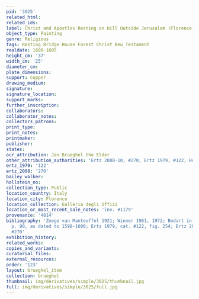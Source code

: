 ```yaml
---
pid: '3025'
related_html: 
related_ids: 
label: Christ and Apostles Resting on Hill Outside Jerusalem (Florence)
object_type: Painting
genre: Religious
tags: Resting Bridge House Forest Christ New_Testament
realdate: 1600-1605
height_cm: '37'
width_cm: '25'
diameter_cm: 
plate_dimensions: 
support: Copper
drawing_medium: 
signature: 
signature_location: 
support_marks: 
further_inscription: 
collaborators: 
collaborator_notes: 
collectors_patrons: 
print_type: 
print_notes: 
printmaker: 
publisher: 
states: 
our_attribution: Jan Brueghel the Elder
other_attribution_authorities: 'Ertz 2008-10, #270, Ertz 1979, #122, Honig database'
ertz_1979: '122'
ertz_2008: '270'
bailey_walker: 
hollstein_no: 
collection_type: Public
location_country: Italy
location_city: Florence
location_collection: Galleria degli Uffizi
location_or_most_recent_sale_notes: 'inv. #1179'
provenance: '4814'
bibliography: 'Zoege van Manteuffel 1921; Winner 1961, 1972; Bodart in Florence 1977,
  p. 90, as dated to 1598-1600; Ertz 1979, cat. #122, fig. 254; Ertz 2008-10, cat.
  #270'
exhibition_history: 
related_works: 
copies_and_variants: 
curatorial_files: 
external_resources: 
order: '123'
layout: brueghel_item
collection: brueghel
thumbnail: img/derivatives/simple/3025/thumbnail.jpg
full: img/derivatives/simple/3025/full.jpg
---
```

